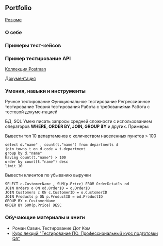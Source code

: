 ## Portfolio

[Резюме](https://iradzen.github.io/)

### О себе

### Примеры тест-кейсов

### Пример тестирование API
[Коллекция Postman](https://documenter.getpostman.com/view/27289013/2s93eYUBqg)

[Документация](https://docs.spacexdata.com/)

### Умения, навыки и инструменты

Ручное тестирование
Функциональное тестирование
Регрессионное тестирование
Теория тестирования
Работа с требованиями
Работа с тестовой документацией

БД, SQL
Умею писать запросы средней сложности с использованием операторов **WHERE, ORDER BY, JOIN, GROUP BY** и других. Примеры:

Вывести топ 10 департаменов с количеством населенных пунктов > 100
```
select d."name" , count(t."name") from departments d
join towns t on d.code = t.department
group by d."name"
having count(t."name") > 100
order by count(t."name") desc
limit 10
```

Вывести клиентов по убыванию выручки
```
SELECT c.CustomerName , SUM(p.Price) FROM OrderDetails od
JOIN Orders o ON od.OrderID = o.OrderID
JOIN Customers c ON c.CustomerID = o.CustomerID
JOIN Products p ON p.ProductID = od.ProductID
GROUP BY c.CustomerName
ORDER BY SUM(p.Price) DESC
```

### Обучающие материалы и книги

* Роман Савин. Тестирование Дот Ком
* [Курс лекций "Тестирование ПО. Профессиональный курс подготовки QA"](https://www.youtube.com/watch?v=MmbVEwYnWTs&list=PLZqgWWF4O-zg03RGSZ2GpHLE3BmO8bjKo)
